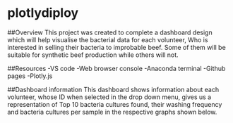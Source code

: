 # plotlydiploy

##Overview
This project was created to complete a dashboard design which will help visualise the bacterial data for each volunteer, Who is interested in selling their bacteria to improbable beef. Some of them will be suitable for synthetic beef production while others will not.

##Resources
-VS code
-Web browser console
-Anaconda terminal
-Github pages
-Plotly.js


##Dashboard information
This dashboard shows information about each volunteer, whose ID when selected in the drop down menu, gives us a representation of Top 10 bacteria cultures found, 
their washing frequency and bacteria cultures per sample in the  respective graphs shown below.
